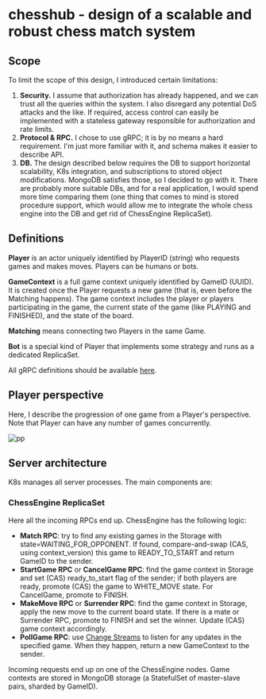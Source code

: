 # **chesshub - design of a scalable and robust chess match system**

## Scope

To limit the scope of this design, I introduced certain limitations:

1. **Security.** I assume that authorization has already happened, and we can trust all the queries within the system. I also disregard any potential DoS attacks and the like. If required, access control can easily be implemented with a stateless gateway responsible for authorization and rate limits.
2. **Protocol & RPC.** I chose to use gRPC; it is by no means a hard requirement. I'm just more familiar with it, and schema makes it easier to describe API.
3. **DB.** The design described below requires the DB to support horizontal scalability, K8s integration, and subscriptions to stored object modifications. MongoDB satisfies those, so I decided to go with it. There are probably more suitable DBs, and for a real application, I would spend more time comparing them (one thing that comes to mind is stored procedure support, which would allow me to integrate the whole chess engine into the DB and get rid of ChessEngine ReplicaSet).

## Definitions

**Player** is an actor uniquely identified by PlayerID (string) who requests games and makes moves. Players can be humans or bots.

**GameContext** is a full game context uniquely identified by GameID (UUID). It is created once the Player requests a new game (that is, even before the Matching happens). The game context includes the player or players participating in the game, the current state of the game (like PLAYING and FINISHED), and the state of the board.

**Matching** means connecting two Players in the same Game.

**Bot** is a special kind of Player that implements some strategy and runs as a dedicated ReplicaSet.

All gRPC definitions should be available [here](proto/chesshub.proto).

## Player perspective

Here, I describe the progression of one game from a Player's perspective. Note that Player can have any number of games concurrently.

![pp](https://www.plantuml.com/plantuml/png/bL9TIyCm57tFhyZZ2kj4VHCsrirkAxgsj4KHX12wkotOvjOaS_hlJQnMaUBmzTppSSzDfjfmPGvrHNXfKD6quc-WI6D1KOg6IqDpK2yM8ks8-fDFv8gkkIdt0uz8D43HGjsaLC0jjkCrq60sFx-u9Et8oPrH9yz0DoWr31oNYSsufNjTdF_OkQPOLKjBo-3v0DhyaWnfYHKgrYZOWW9PmlYu5mQyBje_wxATpHobWLSpk0-Y8egNR95aB4dJ90xZeg-KH5gxbOVqo8KHSZSQZNfesDX280tTua5kJeLdON3zm8g4vKMG5LxFbNFtGavYBrqXDXzocYhSAT1Qe3pPRnKL8LidT-6NlJ_vVi8dMDlrJtdCReFvJUlnL-NQscdAQMt7_raBxA5-yFleYoYEyfL7oDIIxOTz1m00)

## Server architecture

K8s manages all server processes. The main components are:
### ChessEngine ReplicaSet
Here all the incoming RPCs end up. ChessEngine has the following logic:
- **Match RPC**: try to find any existing games in the Storage with state=WAITING_FOR_OPPONENT. If found, compare-and-swap (CAS, using context_version) this game to READY_TO_START and return GameID to the sender.
- **StartGame RPC** or **CancelGame RPC**: find the game context in Storage and set (CAS) ready_to_start flag of the sender; if both players are ready, promote (CAS) the game to WHITE_MOVE state. For CancelGame, promote to FINISH.
- **MakeMove RPC** or **Surrender RPC**: find the game context in Storage, apply the new move to the current board state. If there is a mate or Surrender RPC, promote to FINISH and set the winner. Update (CAS) game context accordingly. 
- **PollGame RPC**: use [Change Streams](https://www.mongodb.com/docs/manual/changeStreams/) to listen for any updates in the specified game. When they happen, return a new GameContext to the sender.


Incoming requests end up on one of the ChessEngine nodes. Game contexts are stored in MongoDB storage (a StatefulSet of master-slave pairs, sharded by GameID).
